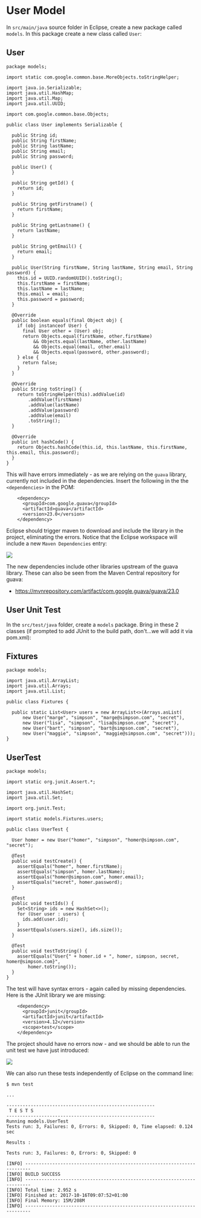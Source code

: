 # User Model

In `src/main/java` source folder in Eclipse, create a new package called `models`. In this package create a new class called `User`:

## User

~~~
package models;

import static com.google.common.base.MoreObjects.toStringHelper;

import java.io.Serializable;
import java.util.HashMap;
import java.util.Map;
import java.util.UUID;

import com.google.common.base.Objects;

public class User implements Serializable {

  public String id;
  public String firstName;
  public String lastName;
  public String email;
  public String password;

  public User() {
  }

  public String getId() {
    return id;
  }

  public String getFirstname() {
    return firstName;
  }

  public String getLastname() {
    return lastName;
  }

  public String getEmail() {
    return email;
  }

  public User(String firstName, String lastName, String email, String password) {
    this.id = UUID.randomUUID().toString();
    this.firstName = firstName;
    this.lastName = lastName;
    this.email = email;
    this.password = password;
  }

  @Override
  public boolean equals(final Object obj) {
    if (obj instanceof User) {
      final User other = (User) obj;
      return Objects.equal(firstName, other.firstName)
          && Objects.equal(lastName, other.lastName)
          && Objects.equal(email, other.email)
          && Objects.equal(password, other.password);
    } else {
      return false;
    }
  }

  @Override
  public String toString() {
    return toStringHelper(this).addValue(id)
        .addValue(firstName)
        .addValue(lastName)
        .addValue(password)
        .addValue(email)
        .toString();
  }

  @Override
  public int hashCode() {
    return Objects.hashCode(this.id, this.lastName, this.firstName, this.email, this.password);
  }
}
~~~ 

This will have errors immediately - as we are relying on the `guava` library, currently not included in the dependencies. Insert the following in the the `<dependencies>` in the POM:

~~~
    <dependency>
      <groupId>com.google.guava</groupId>
      <artifactId>guava</artifactId>
      <version>23.0</version>
    </dependency>
~~~

Eclipse should trigger maven to download and include the library in the project, eliminating the errors. Notice that the Eclipse workspace will include a new `Maven Dependencies` entry:

![](img/03.png)

The new dependencies include other libraries upstream of the guava library. These can also be seen from the Maven Central repository for guava:

- <https://mvnrepository.com/artifact/com.google.guava/guava/23.0>


## User Unit Test

In the `src/test/java` folder, create a `models` package. Bring in these 2 classes (if prompted to add JUnit to the build path, don't...we will add it via pom.xml):

## Fixtures

~~~
package models;

import java.util.ArrayList;
import java.util.Arrays;
import java.util.List;

public class Fixtures {

  public static List<User> users = new ArrayList<>(Arrays.asList(
      new User("marge", "simpson", "marge@simpson.com", "secret"),
      new User("lisa", "simpson", "lisa@simpson.com", "secret"),
      new User("bart", "simpson", "bart@simpson.com", "secret"),
      new User("maggie", "simpson", "maggie@simpson.com", "secret")));
}
~~~

## UserTest

~~~
package models;

import static org.junit.Assert.*;

import java.util.HashSet;
import java.util.Set;

import org.junit.Test;

import static models.Fixtures.users;

public class UserTest {

  User homer = new User("homer", "simpson", "homer@simpson.com", "secret");

  @Test
  public void testCreate() {
    assertEquals("homer", homer.firstName);
    assertEquals("simpson", homer.lastName);
    assertEquals("homer@simpson.com", homer.email);
    assertEquals("secret", homer.password);
  }

  @Test
  public void testIds() {
    Set<String> ids = new HashSet<>();
    for (User user : users) {
      ids.add(user.id);
    }
    assertEquals(users.size(), ids.size());
  }

  @Test
  public void testToString() {
    assertEquals("User{" + homer.id + ", homer, simpson, secret, homer@simpson.com}",
        homer.toString());
  }
}
~~~

The test will have syntax errors - again called by missing dependencies. Here is the JUnit library we are missing:

~~~
    <dependency>
      <groupId>junit</groupId>
      <artifactId>junit</artifactId>
      <version>4.12</version>
      <scope>test</scope>
    </dependency>
~~~

The project should have no errors now - and we should be able to run the unit test we have just introduced:

![](img/04.png)

We can also run these tests independently of Eclipse on the command line:

~~~
$ mvn test

...

-------------------------------------------------------
 T E S T S
-------------------------------------------------------
Running models.UserTest
Tests run: 3, Failures: 0, Errors: 0, Skipped: 0, Time elapsed: 0.124 sec

Results :

Tests run: 3, Failures: 0, Errors: 0, Skipped: 0

[INFO] ------------------------------------------------------------------------
[INFO] BUILD SUCCESS
[INFO] ------------------------------------------------------------------------
[INFO] Total time: 2.952 s
[INFO] Finished at: 2017-10-16T09:07:52+01:00
[INFO] Final Memory: 15M/208M
[INFO] ------------------------------------------------------------------------
~~~



